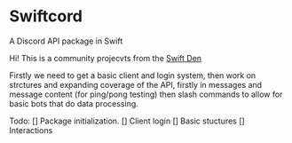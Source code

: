 # Swiftcord
A Discord API package in Swift

Hi! This is a community projecvts from the [Swift Den](https://discord.gg/DzpaehyZyv)

Firstly we need to get a basic client and login system, then work on strctures and expanding coverage of the API, firstly in messages and message content (for ping/pong testing) then slash commands to allow for basic bots that do data processing.

Todo:
[] Package initialization.
[] Client login
[] Basic stuctures
[] Interactions
